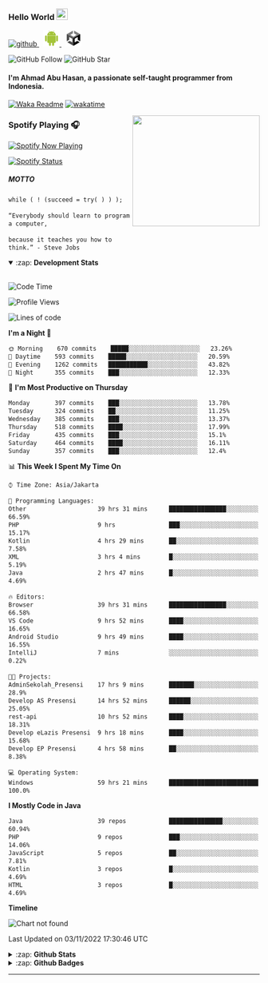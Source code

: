 ### Hello World <img src="https://github.com/eby8zevin/eby8zevin/blob/main/assets/Hi.gif"  width="23" height="23">

<p align="left">
  <a href="https://github.com/eby8zevin" target="_blank">
    <img src="https://github.com/eby8zevin/eby8zevin/blob/main/assets/GitHub.png" alt="github" width="33" height="33"/>
  </a>
  &nbsp;
  <a href="https://github.com/eby8zevin/QRBarcode" target="_blank">
    <img src="https://raw.githubusercontent.com/devicons/devicon/master/icons/android/android-plain.svg" alt="android" width="33" height="33"/>
  </a>
  &nbsp;
  <a href="https://github.com/eby8zevin/unity-ARMarker" target="_blank">
    <img src="https://raw.githubusercontent.com/devicons/devicon/master/icons/unity/unity-original.svg" alt="unity" width="33" height="33"/>
  </a>
</p>

![GitHub Follow](https://img.shields.io/github/followers/eby8zevin.svg?style=social&label=Follow)
![GitHub Star](https://img.shields.io/github/stars/eby8zevin?affiliations=OWNER%2CCOLLABORATOR&style=social&label=Star)

#### I'm Ahmad Abu Hasan, a passionate self-taught programmer from Indonesia.

[![Waka Readme](https://github.com/eby8zevin/eby8zevin/actions/workflows/anmol098.yml/badge.svg)](https://github.com/eby8zevin/eby8zevin/actions/workflows/anmol098.yml)
[![wakatime](https://wakatime.com/badge/user/bbcd646f-1daf-4865-a20e-46d4c803e6f8.svg)](https://wakatime.com/@bbcd646f-1daf-4865-a20e-46d4c803e6f8)

<img src="https://github.com/eby8zevin/eby8zevin/blob/main/assets/Octocat.png" width="255" height="222" align='right'>

### Spotify Playing 🎧

[<img src="https://spotify-now-playing-ahmadabuhasan.vercel.app/api/spotify-playing" alt="Spotify Now Playing" width="350" />](https://open.spotify.com/user/gr3y7pr12w9ol2dy2ccdb10e7)

[<img src="https://readme-spotify-status-ahmadabuhasan.vercel.app/api/run-spotify-status" alt="Spotify Status" width="350" />](https://open.spotify.com/user/gr3y7pr12w9ol2dy2ccdb10e7)

##### MOTTO

```
while ( ! (succeed = try( ) ) );

“Everybody should learn to program a computer,

because it teaches you how to think.” - Steve Jobs
```

<details open>
  <summary> :zap: <b>Development Stats</b> </summary>
<br/>

<!--START_SECTION:waka-->
![Code Time](http://img.shields.io/badge/Code%20Time-1%2C859%20hrs%206%20mins-blue)

![Profile Views](http://img.shields.io/badge/Profile%20Views-0-blue)

![Lines of code](https://img.shields.io/badge/From%20Hello%20World%20I%27ve%20Written-243%20Thousand%20lines%20of%20code-blue)

**I'm a Night 🦉** 

```text
🌞 Morning    670 commits    █████░░░░░░░░░░░░░░░░░░░░   23.26% 
🌆 Daytime    593 commits    █████░░░░░░░░░░░░░░░░░░░░   20.59% 
🌃 Evening    1262 commits   ███████████░░░░░░░░░░░░░░   43.82% 
🌙 Night      355 commits    ███░░░░░░░░░░░░░░░░░░░░░░   12.33%

```
📅 **I'm Most Productive on Thursday** 

```text
Monday       397 commits    ███░░░░░░░░░░░░░░░░░░░░░░   13.78% 
Tuesday      324 commits    ██░░░░░░░░░░░░░░░░░░░░░░░   11.25% 
Wednesday    385 commits    ███░░░░░░░░░░░░░░░░░░░░░░   13.37% 
Thursday     518 commits    ████░░░░░░░░░░░░░░░░░░░░░   17.99% 
Friday       435 commits    ███░░░░░░░░░░░░░░░░░░░░░░   15.1% 
Saturday     464 commits    ████░░░░░░░░░░░░░░░░░░░░░   16.11% 
Sunday       357 commits    ███░░░░░░░░░░░░░░░░░░░░░░   12.4%

```


📊 **This Week I Spent My Time On** 

```text
⌚︎ Time Zone: Asia/Jakarta

💬 Programming Languages: 
Other                    39 hrs 31 mins      ████████████████░░░░░░░░░   66.59% 
PHP                      9 hrs               ███░░░░░░░░░░░░░░░░░░░░░░   15.17% 
Kotlin                   4 hrs 29 mins       ██░░░░░░░░░░░░░░░░░░░░░░░   7.58% 
XML                      3 hrs 4 mins        █░░░░░░░░░░░░░░░░░░░░░░░░   5.19% 
Java                     2 hrs 47 mins       █░░░░░░░░░░░░░░░░░░░░░░░░   4.69%

🔥 Editors: 
Browser                  39 hrs 31 mins      ████████████████░░░░░░░░░   66.58% 
VS Code                  9 hrs 52 mins       ████░░░░░░░░░░░░░░░░░░░░░   16.65% 
Android Studio           9 hrs 49 mins       ████░░░░░░░░░░░░░░░░░░░░░   16.55% 
IntelliJ                 7 mins              ░░░░░░░░░░░░░░░░░░░░░░░░░   0.22%

🐱‍💻 Projects: 
AdminSekolah_Presensi    17 hrs 9 mins       ███████░░░░░░░░░░░░░░░░░░   28.9% 
Develop AS Presensi      14 hrs 52 mins      ██████░░░░░░░░░░░░░░░░░░░   25.05% 
rest-api                 10 hrs 52 mins      ████░░░░░░░░░░░░░░░░░░░░░   18.31% 
Develop eLazis Presensi  9 hrs 18 mins       ████░░░░░░░░░░░░░░░░░░░░░   15.68% 
Develop EP Presensi      4 hrs 58 mins       ██░░░░░░░░░░░░░░░░░░░░░░░   8.38%

💻 Operating System: 
Windows                  59 hrs 21 mins      █████████████████████████   100.0%

```

**I Mostly Code in Java** 

```text
Java                     39 repos            ███████████████░░░░░░░░░░   60.94% 
PHP                      9 repos             ███░░░░░░░░░░░░░░░░░░░░░░   14.06% 
JavaScript               5 repos             ██░░░░░░░░░░░░░░░░░░░░░░░   7.81% 
Kotlin                   3 repos             █░░░░░░░░░░░░░░░░░░░░░░░░   4.69% 
HTML                     3 repos             █░░░░░░░░░░░░░░░░░░░░░░░░   4.69%

```


**Timeline**

![Chart not found](https://raw.githubusercontent.com/eby8zevin/eby8zevin/main/charts/bar_graph.png) 


 Last Updated on 03/11/2022 17:30:46 UTC
<!--END_SECTION:waka-->

</details>

<details>
  <summary> :zap: <b>Github Stats</b> </summary>
<p align="center">:heart:</p>
<p align="center"><a href="https://github.com/eby8zevin">
  <img src="https://github-readme-stats.vercel.app/api?username=eby8zevin&show_icons=true&theme=dark&line_height=20">
  <img src="https://github-readme-stats.vercel.app/api/top-langs/?username=eby8zevin&layout=compact&theme=dark">
</a></p>
<p align="center">
  <a href="https://github.com/eby8zevin">
    <img src="https://github-readme-streak-stats.herokuapp.com/?user=eby8zevin&theme=dark"/>
  </a>
</p>
</details>

<details>
  <summary> :zap: <b>Github Badges</b> </summary>
  <br>
  <a href='https://archiveprogram.github.com/'><img src='https://raw.githubusercontent.com/acervenky/animated-github-badges/master/assets/acbadge.gif' width='40' height='40'></a> 
  <a href='https://docs.github.com/en/developers'><img src='https://raw.githubusercontent.com/acervenky/animated-github-badges/master/assets/devbadge.gif' width='40' height='40'></a> 
  <a href='https://github.com/pricing'><img src='https://raw.githubusercontent.com/acervenky/animated-github-badges/master/assets/pro.gif' width='40' height='40'></a> 
  <a href='https://stars.github.com/'><img src='https://raw.githubusercontent.com/acervenky/animated-github-badges/master/assets/starbadge.gif' width='35' height='35'></a> 
  <a href='https://docs.github.com/en/github/supporting-the-open-source-community-with-github-sponsors'><img src='https://raw.githubusercontent.com/acervenky/animated-github-badges/master/assets/sponsorbadge.gif' width='35' height='35'></a>
</details>

---
